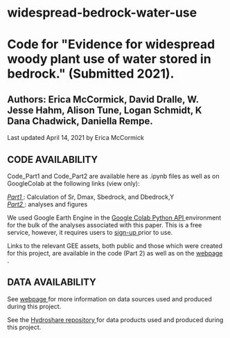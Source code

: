 # widespread-bedrock-water-use
# Code for "Evidence for widespread woody plant use of water stored in bedrock." (Submitted 2021). 

## Authors: Erica McCormick, David Dralle, W. Jesse Hahm, Alison Tune, Logan Schmidt, K Dana Chadwick, Daniella Rempe.

Last updated April 14, 2021 by Erica McCormick


## **CODE AVAILABILITY**

Code_Part1 and Code_Part2 are available here as .ipynb files as well as on GoogleColab at the following links (view only):

*<a href = "https://colab.research.google.com/drive/1g2pYqrG8hdfIFOz_usI6JHb4BkwR8bxM?usp=sharing"> Part1 </a>*: Calculation of Sr, Dmax, Sbedrock, and Dbedrock,Y <br>
*<a href = "https://colab.research.google.com/drive/1zkYPtBW-og_P76bxtsqWl62ftXZQ9INr?usp=sharing"> Part2 </a>*: analyses and figures

We used Google Earth Engine in the <a href = "https://colab.research.google.com/">Google Colab </a><a href = "https://developers.google.com/earth-engine/guides/python_install">Python API </a>environment for the bulk of the analyses associated with this paper. This is a free service, however, it requires users to <a href = "https://earthengine.google.com/new_signup/">sign-up </a>prior to use.

Links to the relevant GEE assets, both public and those which were created for this project, are available in the code (Part 2) as well as on the <a href = "https://erica-mccormick.github.io/widespread-bedrock-water-use/"> webpage </a>.

## **DATA AVAILABILITY**

See <a href = "https://erica-mccormick.github.io/widespread-bedrock-water-use/"> webpage </a> for more information on data sources used and produced during this project.

See the <a href = "https://doi.org/10.4211/hs.a2f0d5fd10f14cd189a3465f72cba6f3"> Hydroshare repository </a> for data products used and produced during this project.




